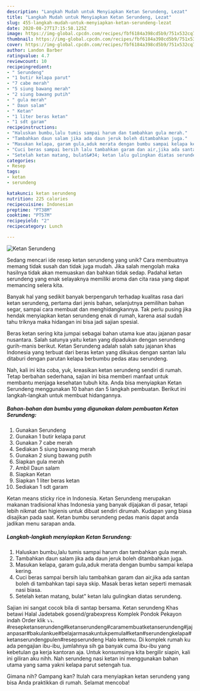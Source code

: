 ```yaml
---
description: "Langkah Mudah untuk Menyiapkan Ketan Serundeng, Lezat"
title: "Langkah Mudah untuk Menyiapkan Ketan Serundeng, Lezat"
slug: 455-langkah-mudah-untuk-menyiapkan-ketan-serundeng-lezat
date: 2020-08-27T17:15:58.125Z
image: https://img-global.cpcdn.com/recipes/fbf6184a398cd5b9/751x532cq70/ketan-serundeng-foto-resep-utama.jpg
thumbnail: https://img-global.cpcdn.com/recipes/fbf6184a398cd5b9/751x532cq70/ketan-serundeng-foto-resep-utama.jpg
cover: https://img-global.cpcdn.com/recipes/fbf6184a398cd5b9/751x532cq70/ketan-serundeng-foto-resep-utama.jpg
author: Landon Barber
ratingvalue: 4.7
reviewcount: 10
recipeingredient:
- " Serundeng"
- "1 butir kelapa parut"
- "7 cabe merah"
- "5 siung bawang merah"
- "2 siung bawang putih"
- " gula merah"
- " Daun salam"
- " Ketan"
- "1 liter beras ketan"
- "1 sdt garam"
recipeinstructions:
- "Haluskan bumbu,lalu tumis sampai harum dan tambahkan gula merah."
- "Tambahkan daun salam jika ada daun jeruk boleh ditambahkan juga."
- "Masukan kelapa, garam gula,aduk merata dengan bumbu sampai kelapa kering."
- "Cuci beras sampai bersih lalu tambahkan garam dan air,jika ada santan boleh di tambahkan tapi saya skip. Masak beras ketan seperti memasak nasi biasa."
- "Setelah ketan matang, bulat&#34; ketan lalu gulingkan diatas serundeng."
categories:
- Resep
tags:
- ketan
- serundeng

katakunci: ketan serundeng 
nutrition: 225 calories
recipecuisine: Indonesian
preptime: "PT38M"
cooktime: "PT57M"
recipeyield: "2"
recipecategory: Lunch

---
```



![Ketan Serundeng](https://img-global.cpcdn.com/recipes/fbf6184a398cd5b9/751x532cq70/ketan-serundeng-foto-resep-utama.jpg)

Sedang mencari ide resep ketan serundeng yang unik? Cara membuatnya memang tidak susah dan tidak juga mudah. Jika salah mengolah maka hasilnya tidak akan memuaskan dan bahkan tidak sedap. Padahal ketan serundeng yang enak selayaknya memiliki aroma dan cita rasa yang dapat memancing selera kita.

Banyak hal yang sedikit banyak berpengaruh terhadap kualitas rasa dari ketan serundeng, pertama dari jenis bahan, selanjutnya pemilihan bahan segar, sampai cara membuat dan menghidangkannya. Tak perlu pusing jika hendak menyiapkan ketan serundeng enak di rumah, karena asal sudah tahu triknya maka hidangan ini bisa jadi sajian spesial.

Beras ketan sering kita jumpai sebagai bahan utama kue atau jajanan pasar nusantara. Salah satunya yaitu ketan yang dipadukan dengan serundeng gurih-manis berikut. Ketan Serundeng adalah salah satu jajanan khas Indonesia yang terbuat dari beras ketan yang dikukus dengan santan lalu ditaburi dengan parutan kelapa berbumbu pedas atau serundeng.


Nah, kali ini kita coba, yuk, kreasikan ketan serundeng sendiri di rumah. Tetap berbahan sederhana, sajian ini bisa memberi manfaat untuk membantu menjaga kesehatan tubuh kita. Anda bisa menyiapkan Ketan Serundeng menggunakan 10 bahan dan 5 langkah pembuatan. Berikut ini langkah-langkah untuk membuat hidangannya.

<!--inarticleads1-->

##### Bahan-bahan dan bumbu yang digunakan dalam pembuatan Ketan Serundeng:

1. Gunakan  Serundeng
1. Gunakan 1 butir kelapa parut
1. Gunakan 7 cabe merah
1. Sediakan 5 siung bawang merah
1. Gunakan 2 siung bawang putih
1. Siapkan  gula merah
1. Ambil  Daun salam
1. Siapkan  Ketan
1. Siapkan 1 liter beras ketan
1. Sediakan 1 sdt garam


Ketan means sticky rice in Indonesia. Ketan Serundeng merupakan makanan tradisional khas Indonesia yang banyak dijajakan di pasar, tetapi lebih nikmat dan higienis untuk dibuat sendiri dirumah. Kudapan yang biasa disajikan pada saat. Ketan bumbu serundeng pedas manis dapat anda jadikan menu sarapan anda. 

<!--inarticleads2-->

##### Langkah-langkah menyiapkan Ketan Serundeng:

1. Haluskan bumbu,lalu tumis sampai harum dan tambahkan gula merah.
1. Tambahkan daun salam jika ada daun jeruk boleh ditambahkan juga.
1. Masukan kelapa, garam gula,aduk merata dengan bumbu sampai kelapa kering.
1. Cuci beras sampai bersih lalu tambahkan garam dan air,jika ada santan boleh di tambahkan tapi saya skip. Masak beras ketan seperti memasak nasi biasa.
1. Setelah ketan matang, bulat&#34; ketan lalu gulingkan diatas serundeng.


Sajian ini sangat cocok bila di santap bersama. Ketan serundeng Khas betawi Halal Jadetabek gosend/grabexpress Komplek Pondok Pekayon indah Order klik ⤵⤵. #resepketanserundeng#ketanserundeng#caramembuatketanserundeng#jajanpasar#bakulankue#belajarmasakuntukpemula#ketan#serundengkelapa#ketanserundengpulen#resepserundeng Halo ketemu. Di komplek rumah ku ada pengajian ibu-ibu, jumlahnya sih ga banyak cuma ibu-ibu yang kebetulan ga kerja kantoran aja. Untuk konsumsinya kita bergilir siapin, kali ini giliran aku nihh. Nah serundeng nasi ketan ini menggunakan bahan utama yang sama yakni kelapa parut setengah tua. 

Gimana nih? Gampang kan? Itulah cara menyiapkan ketan serundeng yang bisa Anda praktikkan di rumah. Selamat mencoba!
